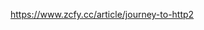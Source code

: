 https://www.zcfy.cc/article/journey-to-http2

<!--stackedit_data:
eyJoaXN0b3J5IjpbLTE0NjY1NzM4MzFdfQ==
-->